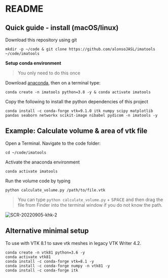 # README

## Quick guide - install  (macOS/linux) 

Download this repository using git
```
mkdir -p ~/code & git clone https://github.com/alonsoJASL/imatools ~/code/imatools
```

**Setup conda environment**
> You only need to do this once

Download [anaconda](https://www.anaconda.com/products/distribution), then 
on a terminal type: 
```
conda create -n imatools python=3.8 -y & conda activate imatools
```

Copy the following to install the python dependencies of this project
```
conda install -c conda-forge vtk=9.1.0 itk numpy scipy matplotlib pandas seaborn networkx scikit-image nibabel pydicom -n imatools -y
```

## Example: Calculate volume & area of vtk file
Open a Terminal. Navigate to the code folder:
```
cd ~/code/imatools
```
Activate the anaconda environment
```
conda activate imatools
```
Run the volume code by typing 
```
python calculate_volume.py /path/to/file.vtk
``` 
> You can type `python calculate_volume.py` + <kbd>SPACE</kbd> and then drag the file from Finder into the terminal window if you do not know the path.

![SCR-20220905-khk-2](https://user-images.githubusercontent.com/9891700/188464906-970f6098-064a-48e1-a138-19e4ba43715b.jpeg)


## Alternative minimal setup
To use with VTK 8.1 to save vtk meshes in legacy VTK Writer 4.2.

```
conda create -n vtk81 python=3.6 -y
conda activate vtk81
conda install -c conda-forge vtk=8.1 -y
conda install -c conda-forge numpy -n vtk81 -y  
conda install -c conda-forge itk
```
